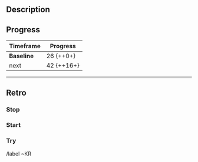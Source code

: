 ## Description

## Progress

| Timeframe | Progress |
| ------ | ------ |
| **Baseline** | 26 {++0+} |
| next | 42 {++16+}  |

---

## Retro

### Stop

### Start

### Try

/label ~KR
